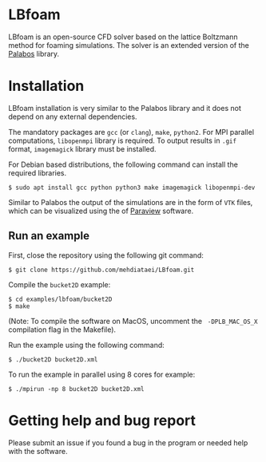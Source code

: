 # LBfoam

LBfoam is an open-source CFD solver based on the lattice Boltzmann method for foaming simulations. The solver is an extended version of the [Palabos](https://palabos.unige.ch/) library.

# Installation

LBfoam installation is very similar to the Palabos library and it does not depend on any external dependencies.

The mandatory packages are `gcc` (or `clang`), `make`, `python2`. For MPI parallel computations, `libopenmpi` library is required. To output results in `.gif` format, `imagemagick` library must be installed.

For Debian based distributions, the following command can install the required libraries.

```
$ sudo apt install gcc python python3 make imagemagick libopenmpi-dev
```


Similar to Palabos the output of the simulations are in the form of `VTK` files, which can be visualized using the
of [Paraview](https://www.paraview.org/) software.

## Run an example

First, close the repository using the following git command:

```
$ git clone https://github.com/mehdiataei/LBfoam.git
```


Compile the `bucket2D` example:
```
$ cd examples/lbfoam/bucket2D
$ make
```

(Note: To compile the software on MacOS, uncomment the ` -DPLB_MAC_OS_X` compilation flag in the Makefile).

Run the example using the following command:

```
$ ./bucket2D bucket2D.xml

```

To run the example in parallel using 8 cores for example:

```
$ ./mpirun -np 8 bucket2D bucket2D.xml

```

# Getting help and bug report

Please submit an issue if you found a bug in the program or needed help with the software.